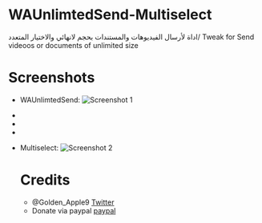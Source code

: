 # WAUnlimtedSend-Multiselect
اداة لأرسال الفيديوهات والمستندات بحجم لانهائي والاختيار المتعدد/ Tweak for Send videoos or documents of unlimited size

# Screenshots

* WAUnlimtedSend:
 ![Screenshot 1](https://github.com/BandarHL/WAUnlimtedSend-Multiselect/raw/master/Photo/IMG_2713.JPG "Screenshot 1")
 -
 
 -
 
 
 
 -
 
 
* Multiselect:
  ![Screenshot 2](https://github.com/BandarHL/WAUnlimtedSend-Multiselect/raw/master/Photo/1234.png "Screenshot 2")
  
  
  
  # Credits
  - @Golden_Apple9 [Twitter](https://twitter.com/Golden_Apple9)
  - Donate via paypal [paypal](https://www.paypal.me/fjr699)
